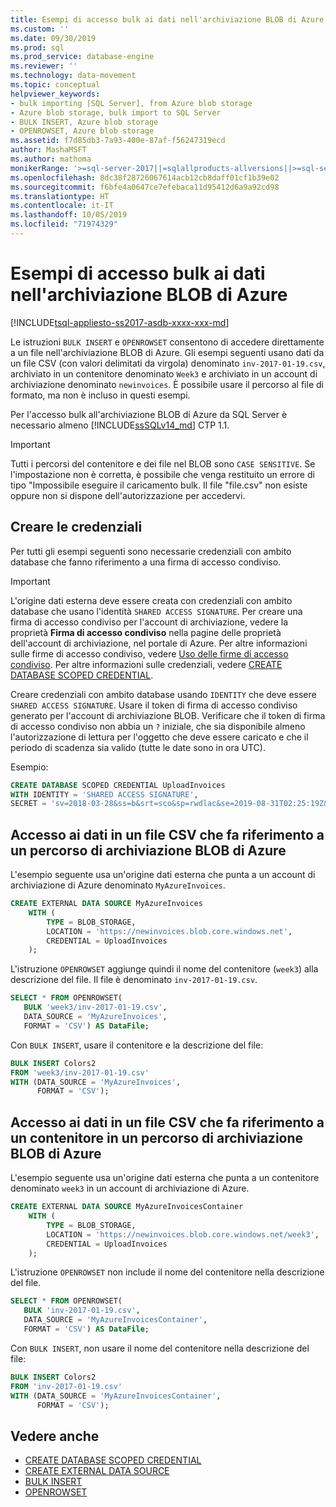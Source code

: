 ```yaml
---
title: Esempi di accesso bulk ai dati nell'archiviazione BLOB di Azure | Microsoft Docs
ms.custom: ''
ms.date: 09/30/2019
ms.prod: sql
ms.prod_service: database-engine
ms.reviewer: ''
ms.technology: data-movement
ms.topic: conceptual
helpviewer_keywords:
- bulk importing [SQL Server], from Azure blob storage
- Azure blob storage, bulk import to SQL Server
- BULK INSERT, Azure blob storage
- OPENROWSET, Azure blob storage
ms.assetid: f7d85db3-7a93-400e-87af-f56247319ecd
author: MashaMSFT
ms.author: mathoma
monikerRange: '>=sql-server-2017||=sqlallproducts-allversions||>=sql-server-linux-2017||=azuresqldb-mi-current'
ms.openlocfilehash: 8dc38f28726067614acb12cb8daff01cf1b39e02
ms.sourcegitcommit: f6bfe4a0647ce7efebaca11d95412d6a9a92cd98
ms.translationtype: HT
ms.contentlocale: it-IT
ms.lasthandoff: 10/05/2019
ms.locfileid: "71974329"
---
```

# <a name="examples-of-bulk-access-to-data-in-azure-blob-storage"></a>Esempi di accesso bulk ai dati nell'archiviazione BLOB di Azure

[!INCLUDE[tsql-appliesto-ss2017-asdb-xxxx-xxx-md](../../includes/tsql-appliesto-ss2017-asdb-xxxx-xxx-md.md)]

Le istruzioni `BULK INSERT` e `OPENROWSET` consentono di accedere direttamente a un file nell'archiviazione BLOB di Azure. Gli esempi seguenti usano dati da un file CSV (con valori delimitati da virgola) denominato `inv-2017-01-19.csv`, archiviato in un contenitore denominato `Week3` e archiviato in un account di archiviazione denominato `newinvoices`. È possibile usare il percorso al file di formato, ma non è incluso in questi esempi.

Per l'accesso bulk all'archiviazione BLOB di Azure da SQL Server è necessario almeno [!INCLUDE[ssSQLv14_md](../../includes/sssqlv14-md.md)] CTP 1.1.

> [!IMPORTANT]
> Tutti i percorsi del contenitore e dei file nel BLOB sono `CASE SENSITIVE`. Se l'impostazione non è corretta, è possibile che venga restituito un errore di tipo "Impossibile eseguire il caricamento bulk. Il file "file.csv" non esiste oppure non si dispone dell'autorizzazione per accedervi.

## <a name="create-the-credential"></a>Creare le credenziali

Per tutti gli esempi seguenti sono necessarie credenziali con ambito database che fanno riferimento a una firma di accesso condiviso.

> [!IMPORTANT]
> L'origine dati esterna deve essere creata con credenziali con ambito database che usano l'identità `SHARED ACCESS SIGNATURE`. Per creare una firma di accesso condiviso per l'account di archiviazione, vedere la proprietà **Firma di accesso condiviso** nella pagine delle proprietà dell'account di archiviazione, nel portale di Azure. Per altre informazioni sulle firme di accesso condiviso, vedere [Uso delle firme di accesso condiviso](https://docs.microsoft.com/azure/storage/storage-dotnet-shared-access-signature-part-1). Per altre informazioni sulle credenziali, vedere [CREATE DATABASE SCOPED CREDENTIAL](../../t-sql/statements/create-database-scoped-credential-transact-sql.md).

Creare credenziali con ambito database usando `IDENTITY` che deve essere `SHARED ACCESS SIGNATURE`. Usare il token di firma di accesso condiviso generato per l'account di archiviazione BLOB. Verificare che il token di firma di accesso condiviso non abbia un `?` iniziale, che sia disponibile almeno l'autorizzazione di lettura per l'oggetto che deve essere caricato e che il periodo di scadenza sia valido (tutte le date sono in ora UTC).

Esempio:

```sql
CREATE DATABASE SCOPED CREDENTIAL UploadInvoices
WITH IDENTITY = 'SHARED ACCESS SIGNATURE',
SECRET = 'sv=2018-03-28&ss=b&srt=sco&sp=rwdlac&se=2019-08-31T02:25:19Z&st=2019-07-30T18:25:19Z&spr=https&sig=KS51p%2BVnfUtLjMZtUTW1siyuyd2nlx294tL0mnmFsOk%3D';
```

## <a name="accessing-data-in-a-csv-file-referencing-an-azure-blob-storage-location"></a>Accesso ai dati in un file CSV che fa riferimento a un percorso di archiviazione BLOB di Azure

L'esempio seguente usa un'origine dati esterna che punta a un account di archiviazione di Azure denominato `MyAzureInvoices`.

```sql
CREATE EXTERNAL DATA SOURCE MyAzureInvoices
    WITH (
        TYPE = BLOB_STORAGE,
        LOCATION = 'https://newinvoices.blob.core.windows.net',
        CREDENTIAL = UploadInvoices
    );
```

L'istruzione `OPENROWSET` aggiunge quindi il nome del contenitore (`week3`) alla descrizione del file. Il file è denominato `inv-2017-01-19.csv`.

```sql
SELECT * FROM OPENROWSET(
   BULK 'week3/inv-2017-01-19.csv',
   DATA_SOURCE = 'MyAzureInvoices',
   FORMAT = 'CSV') AS DataFile;
```

Con `BULK INSERT`, usare il contenitore e la descrizione del file:

```sql
BULK INSERT Colors2
FROM 'week3/inv-2017-01-19.csv'
WITH (DATA_SOURCE = 'MyAzureInvoices',
      FORMAT = 'CSV');
```

## <a name="accessing-data-in-a-csv-file-referencing-a-container-in-an-azure-blob-storage-location"></a>Accesso ai dati in un file CSV che fa riferimento a un contenitore in un percorso di archiviazione BLOB di Azure

L'esempio seguente usa un'origine dati esterna che punta a un contenitore denominato `week3` in un account di archiviazione di Azure.

```sql
CREATE EXTERNAL DATA SOURCE MyAzureInvoicesContainer
    WITH (
        TYPE = BLOB_STORAGE,
        LOCATION = 'https://newinvoices.blob.core.windows.net/week3',
        CREDENTIAL = UploadInvoices
    );
```

L'istruzione `OPENROWSET` non include il nome del contenitore nella descrizione del file.

```sql
SELECT * FROM OPENROWSET(
   BULK 'inv-2017-01-19.csv',
   DATA_SOURCE = 'MyAzureInvoicesContainer',
   FORMAT = 'CSV') AS DataFile;
```

Con `BULK INSERT`, non usare il nome del contenitore nella descrizione del file:

```sql
BULK INSERT Colors2
FROM 'inv-2017-01-19.csv'
WITH (DATA_SOURCE = 'MyAzureInvoicesContainer',
      FORMAT = 'CSV');
```

## <a name="see-also"></a>Vedere anche

- [CREATE DATABASE SCOPED CREDENTIAL](../../t-sql/statements/create-database-scoped-credential-transact-sql.md)
- [CREATE EXTERNAL DATA SOURCE](../../t-sql/statements/create-external-data-source-transact-sql.md)
- [BULK INSERT](../../t-sql/statements/bulk-insert-transact-sql.md)
- [OPENROWSET](../../t-sql/functions/openrowset-transact-sql.md)
